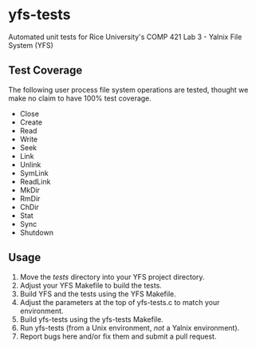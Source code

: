 # yfs-tests
Automated unit tests for Rice University's COMP 421 Lab 3 - Yalnix File System (YFS)

## Test Coverage
The following user process file system operations are tested, thought we make no claim to have 100% test coverage.
- Close
- Create
- Read
- Write
- Seek
- Link
- Unlink
- SymLink
- ReadLink
- MkDir
- RmDir
- ChDir
- Stat
- Sync
- Shutdown

## Usage
1. Move the *tests* directory into your YFS project directory.
2. Adjust your YFS Makefile to build the tests.
3. Build YFS and the tests using the YFS Makefile.
4. Adjust the parameters at the top of yfs-tests.c to match your environment.
5. Build yfs-tests using the yfs-tests Makefile.
6. Run yfs-tests (from a Unix environment, *not* a Yalnix environment).
7. Report bugs here and/or fix them and submit a pull request.

